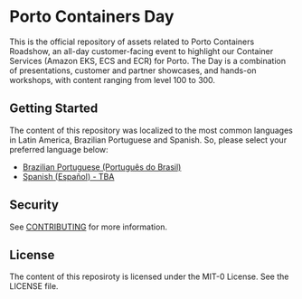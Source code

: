 # Porto Containers Day

This is the official repository of assets related to Porto Containers Roadshow, an all-day customer-facing event to highlight our Container Services (Amazon EKS, ECS and ECR) for Porto. The Day is a combination of presentations, customer and partner showcases, and hands-on workshops, with content ranging from level 100 to 300.

## Getting Started

The content of this repository was localized to the most common languages in Latin America, Brazilian Portuguese and Spanish. So, please select your preferred language below:

- [Brazilian Portuguese (Português do Brasil)](workshops/README-pt_BR.md)
- [Spanish (Español) - TBA](#)

## Security

See [CONTRIBUTING](CONTRIBUTING.md#security-issue-notifications) for more information.

## License

The content of this reposiroty is licensed under the MIT-0 License. See the LICENSE file.

